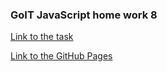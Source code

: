 ### GoIT JavaScript home work 8

[Link to the task](https://github.com/goitacademy/javascript-homework/tree/master/homework-08)

[Link to the GitHub Pages](https://ghileors.github.io/goit-js-hw-08-gallery/)
